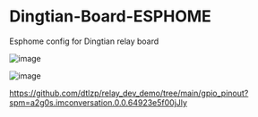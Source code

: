 # Dingtian-Board-ESPHOME

Esphome config for Dingtian relay board



![image](https://user-images.githubusercontent.com/67467751/221575443-d5c6fc9f-a133-4e75-8af5-a120f8d2a52a.png)



![image](https://user-images.githubusercontent.com/67467751/221575310-9745c06f-8eef-4683-b5f2-389ad09fb3bd.png)



https://github.com/dtlzp/relay_dev_demo/tree/main/gpio_pinout?spm=a2g0s.imconversation.0.0.64923e5f00jJly
